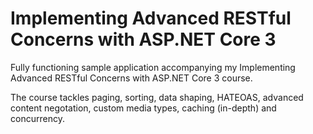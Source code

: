 # Implementing Advanced RESTful Concerns with ASP.NET Core 3
Fully functioning sample application accompanying my Implementing Advanced RESTful Concerns with ASP.NET Core 3 course.

The course tackles paging, sorting, data shaping, HATEOAS, advanced content negotation, custom media types, caching (in-depth) and concurrency.

